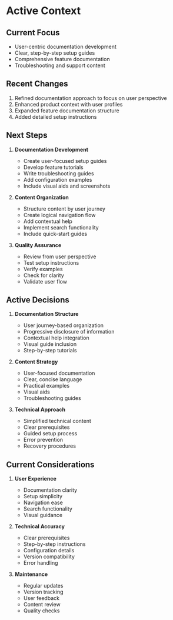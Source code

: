 # Active Context

## Current Focus
- User-centric documentation development
- Clear, step-by-step setup guides
- Comprehensive feature documentation
- Troubleshooting and support content

## Recent Changes
1. Refined documentation approach to focus on user perspective
2. Enhanced product context with user profiles
3. Expanded feature documentation structure
4. Added detailed setup instructions

## Next Steps
1. **Documentation Development**
   - Create user-focused setup guides
   - Develop feature tutorials
   - Write troubleshooting guides
   - Add configuration examples
   - Include visual aids and screenshots

2. **Content Organization**
   - Structure content by user journey
   - Create logical navigation flow
   - Add contextual help
   - Implement search functionality
   - Include quick-start guides

3. **Quality Assurance**
   - Review from user perspective
   - Test setup instructions
   - Verify examples
   - Check for clarity
   - Validate user flow

## Active Decisions
1. **Documentation Structure**
   - User journey-based organization
   - Progressive disclosure of information
   - Contextual help integration
   - Visual guide inclusion
   - Step-by-step tutorials

2. **Content Strategy**
   - User-focused documentation
   - Clear, concise language
   - Practical examples
   - Visual aids
   - Troubleshooting guides

3. **Technical Approach**
   - Simplified technical content
   - Clear prerequisites
   - Guided setup process
   - Error prevention
   - Recovery procedures

## Current Considerations
1. **User Experience**
   - Documentation clarity
   - Setup simplicity
   - Navigation ease
   - Search functionality
   - Visual guidance

2. **Technical Accuracy**
   - Clear prerequisites
   - Step-by-step instructions
   - Configuration details
   - Version compatibility
   - Error handling

3. **Maintenance**
   - Regular updates
   - Version tracking
   - User feedback
   - Content review
   - Quality checks